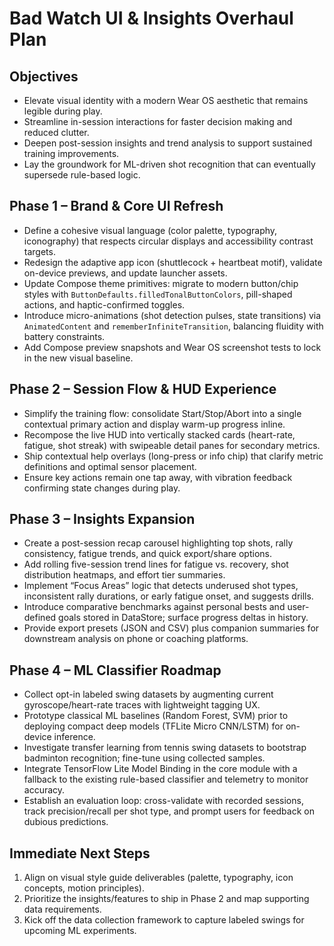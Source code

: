 # Bad Watch UI & Insights Overhaul Plan

## Objectives
- Elevate visual identity with a modern Wear OS aesthetic that remains legible during play.
- Streamline in-session interactions for faster decision making and reduced clutter.
- Deepen post-session insights and trend analysis to support sustained training improvements.
- Lay the groundwork for ML-driven shot recognition that can eventually supersede rule-based logic.

## Phase 1 – Brand & Core UI Refresh
- Define a cohesive visual language (color palette, typography, iconography) that respects circular displays and accessibility contrast targets.
- Redesign the adaptive app icon (shuttlecock + heartbeat motif), validate on-device previews, and update launcher assets.
- Update Compose theme primitives: migrate to modern button/chip styles with `ButtonDefaults.filledTonalButtonColors`, pill-shaped actions, and haptic-confirmed toggles.
- Introduce micro-animations (shot detection pulses, state transitions) via `AnimatedContent` and `rememberInfiniteTransition`, balancing fluidity with battery constraints.
- Add Compose preview snapshots and Wear OS screenshot tests to lock in the new visual baseline.

## Phase 2 – Session Flow & HUD Experience
- Simplify the training flow: consolidate Start/Stop/Abort into a single contextual primary action and display warm-up progress inline.
- Recompose the live HUD into vertically stacked cards (heart-rate, fatigue, shot streak) with swipeable detail panes for secondary metrics.
- Ship contextual help overlays (long-press or info chip) that clarify metric definitions and optimal sensor placement.
- Ensure key actions remain one tap away, with vibration feedback confirming state changes during play.

## Phase 3 – Insights Expansion
- Create a post-session recap carousel highlighting top shots, rally consistency, fatigue trends, and quick export/share options.
- Add rolling five-session trend lines for fatigue vs. recovery, shot distribution heatmaps, and effort tier summaries.
- Implement “Focus Areas” logic that detects underused shot types, inconsistent rally durations, or early fatigue onset, and suggests drills.
- Introduce comparative benchmarks against personal bests and user-defined goals stored in DataStore; surface progress deltas in history.
- Provide export presets (JSON and CSV) plus companion summaries for downstream analysis on phone or coaching platforms.

## Phase 4 – ML Classifier Roadmap
- Collect opt-in labeled swing datasets by augmenting current gyroscope/heart-rate traces with lightweight tagging UX.
- Prototype classical ML baselines (Random Forest, SVM) prior to deploying compact deep models (TFLite Micro CNN/LSTM) for on-device inference.
- Investigate transfer learning from tennis swing datasets to bootstrap badminton recognition; fine-tune using collected samples.
- Integrate TensorFlow Lite Model Binding in the core module with a fallback to the existing rule-based classifier and telemetry to monitor accuracy.
- Establish an evaluation loop: cross-validate with recorded sessions, track precision/recall per shot type, and prompt users for feedback on dubious predictions.

## Immediate Next Steps
1. Align on visual style guide deliverables (palette, typography, icon concepts, motion principles).
2. Prioritize the insights/features to ship in Phase 2 and map supporting data requirements.
3. Kick off the data collection framework to capture labeled swings for upcoming ML experiments.
